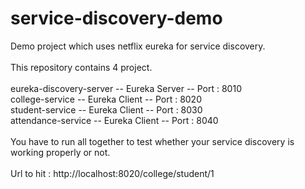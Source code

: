 # service-discovery-demo
Demo project which uses netflix eureka for service discovery.<br/><br/>
This repository contains 4 project. <br/><br/>
eureka-discovery-server  -- Eureka Server -- Port : 8010<br/>
college-service  -- Eureka Client -- Port : 8020<br/> 
student-service  -- Eureka Client -- Port : 8030<br/>
attendance-service  -- Eureka Client -- Port : 8040<br/><br/>
You have to run all together to test whether your service discovery is working properly or not.<br/><br/>
Url to hit : http://localhost:8020/college/student/1
